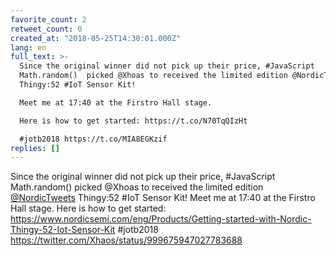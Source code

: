 ```yaml
---
favorite_count: 2
retweet_count: 0
created_at: "2018-05-25T14:30:01.000Z"
lang: en
full_text: >-
  Since the original winner did not pick up their price, #JavaScript
  Math.random()  picked @Xhoas to received the limited edition @NordicTweets
  Thingy:52 #IoT Sensor Kit! 

  Meet me at 17:40 at the Firstro Hall stage. 

  Here is how to get started: https://t.co/N70TqQIzHt

  #jotb2018 https://t.co/MIA8EGKzif
replies: []
---
```


Since the original winner did not pick up their price, #JavaScript Math.random()
picked @Xhoas to received the limited edition
[@NordicTweets](https://twitter.com/NordicTweets) Thingy:52 #IoT Sensor Kit!
Meet me at 17:40 at the Firstro Hall stage. Here is how to get started:
<https://www.nordicsemi.com/eng/Products/Getting-started-with-Nordic-Thingy-52-Iot-Sensor-Kit>
#jotb2018 <https://twitter.com/Xhaos/status/999675947027783688>
